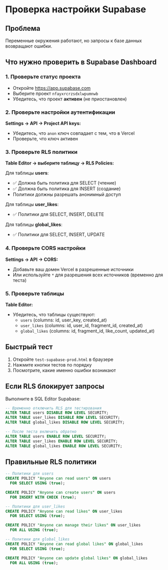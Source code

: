 # Проверка настройки Supabase

## Проблема
Переменные окружения работают, но запросы к базе данных возвращают ошибки.

## Что нужно проверить в Supabase Dashboard

### 1. Проверьте статус проекта
- Откройте https://app.supabase.com
- Выберите проект `nfayxrcrzsdxlwpumnwb`
- Убедитесь, что проект **активен** (не приостановлен)

### 2. Проверьте настройки аутентификации
**Settings → API → Project API keys:**
- Убедитесь, что `anon` ключ совпадает с тем, что в Vercel
- Проверьте, что ключ активен

### 3. Проверьте RLS политики
**Table Editor → выберите таблицу → RLS Policies:**

Для таблицы **users**:
- ✅ Должна быть политика для SELECT (чтение)
- ✅ Должна быть политика для INSERT (создание)
- Политики должны разрешать анонимный доступ

Для таблицы **user_likes**:
- ✅ Политики для SELECT, INSERT, DELETE

Для таблицы **global_likes**:
- ✅ Политики для SELECT, INSERT, UPDATE

### 4. Проверьте CORS настройки
**Settings → API → CORS:**
- Добавьте ваш домен Vercel в разрешенные источники
- Или используйте `*` для разрешения всех источников (временно для теста)

### 5. Проверьте таблицы
**Table Editor:**
- Убедитесь, что таблицы существуют:
  - `users` (columns: id, user_key, created_at)
  - `user_likes` (columns: id, user_id, fragment_id, created_at)
  - `global_likes` (columns: id, fragment_id, like_count, updated_at)

## Быстрый тест

1. Откройте `test-supabase-prod.html` в браузере
2. Нажмите кнопки тестов по порядку
3. Посмотрите, какие именно ошибки возникают

## Если RLS блокирует запросы

Выполните в SQL Editor Supabase:

```sql
-- Временно отключить RLS для тестирования
ALTER TABLE users DISABLE ROW LEVEL SECURITY;
ALTER TABLE user_likes DISABLE ROW LEVEL SECURITY;
ALTER TABLE global_likes DISABLE ROW LEVEL SECURITY;

-- После теста включить обратно
ALTER TABLE users ENABLE ROW LEVEL SECURITY;
ALTER TABLE user_likes ENABLE ROW LEVEL SECURITY;
ALTER TABLE global_likes ENABLE ROW LEVEL SECURITY;
```

## Правильные RLS политики

```sql
-- Политики для users
CREATE POLICY "Anyone can read users" ON users
  FOR SELECT USING (true);

CREATE POLICY "Anyone can create users" ON users
  FOR INSERT WITH CHECK (true);

-- Политики для user_likes
CREATE POLICY "Anyone can read likes" ON user_likes
  FOR SELECT USING (true);

CREATE POLICY "Anyone can manage their likes" ON user_likes
  FOR ALL USING (true);

-- Политики для global_likes
CREATE POLICY "Anyone can read global likes" ON global_likes
  FOR SELECT USING (true);

CREATE POLICY "Anyone can update global likes" ON global_likes
  FOR ALL USING (true);
```